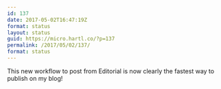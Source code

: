 ```yaml
---
id: 137
date: 2017-05-02T16:47:19Z
format: status
layout: status
guid: https://micro.hartl.co/?p=137
permalink: /2017/05/02/137/
format: status
---
```

This new workflow to post from Editorial is now clearly the fastest way to publish on my blog!